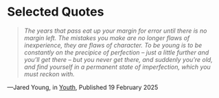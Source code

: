 

# Selected Quotes

> _The years that pass eat up your margin for error until there is no margin left. The mistakes you make are no longer flaws of inexperience, they are flaws of character. To be young is to be constantly on the precipice of perfection – just a little further and you’ll get there – but you never get there, and suddenly you’re old, and find yourself in a permanent state of imperfection, which you must reckon with._

—Jared Young, in [Youth](https://tolstoyan.substack.com/p/youth), Published 19 February 2025
